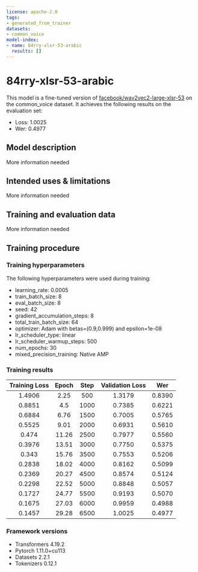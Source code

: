 ```yaml
---
license: apache-2.0
tags:
- generated_from_trainer
datasets:
- common_voice
model-index:
- name: 84rry-xlsr-53-arabic
  results: []
---
```


<!-- This model card has been generated automatically according to the information the Trainer had access to. You
should probably proofread and complete it, then remove this comment. -->

# 84rry-xlsr-53-arabic

This model is a fine-tuned version of [facebook/wav2vec2-large-xlsr-53](https://huggingface.co/facebook/wav2vec2-large-xlsr-53) on the common_voice dataset.
It achieves the following results on the evaluation set:
- Loss: 1.0025
- Wer: 0.4977

## Model description

More information needed

## Intended uses & limitations

More information needed

## Training and evaluation data

More information needed

## Training procedure

### Training hyperparameters

The following hyperparameters were used during training:
- learning_rate: 0.0005
- train_batch_size: 8
- eval_batch_size: 8
- seed: 42
- gradient_accumulation_steps: 8
- total_train_batch_size: 64
- optimizer: Adam with betas=(0.9,0.999) and epsilon=1e-08
- lr_scheduler_type: linear
- lr_scheduler_warmup_steps: 500
- num_epochs: 30
- mixed_precision_training: Native AMP

### Training results

| Training Loss | Epoch | Step | Validation Loss | Wer    |
|:-------------:|:-----:|:----:|:---------------:|:------:|
| 1.4906        | 2.25  | 500  | 1.3179          | 0.8390 |
| 0.8851        | 4.5   | 1000 | 0.7385          | 0.6221 |
| 0.6884        | 6.76  | 1500 | 0.7005          | 0.5765 |
| 0.5525        | 9.01  | 2000 | 0.6931          | 0.5610 |
| 0.474         | 11.26 | 2500 | 0.7977          | 0.5560 |
| 0.3976        | 13.51 | 3000 | 0.7750          | 0.5375 |
| 0.343         | 15.76 | 3500 | 0.7553          | 0.5206 |
| 0.2838        | 18.02 | 4000 | 0.8162          | 0.5099 |
| 0.2369        | 20.27 | 4500 | 0.8574          | 0.5124 |
| 0.2298        | 22.52 | 5000 | 0.8848          | 0.5057 |
| 0.1727        | 24.77 | 5500 | 0.9193          | 0.5070 |
| 0.1675        | 27.03 | 6000 | 0.9959          | 0.4988 |
| 0.1457        | 29.28 | 6500 | 1.0025          | 0.4977 |


### Framework versions

- Transformers 4.19.2
- Pytorch 1.11.0+cu113
- Datasets 2.2.1
- Tokenizers 0.12.1
